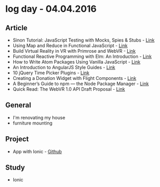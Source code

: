 # log day - 04.04.2016


## Article 

- Sinon Tutorial: JavaScript Testing with Mocks, Spies & Stubs - [Link](http://www.sitepoint.com/sinon-tutorial-javascript-testing-mocks-spies-stubs/)
- Using Map and Reduce in Functional JavaScript - [Link](http://www.sitepoint.com/map-reduce-functional-javascript/)
- Build Virtual Reality in VR with Primrose and WebVR - [Link](http://www.sitepoint.com/build-virtual-reality-with-primrose-and-webvr/)
- Functional Reactive Programming with Elm: An Introduction - [Link](http://www.sitepoint.com/functional-reactive-programming-elm-introduction/)
- How to Write Atom Packages Using Vanilla JavaScript - [Link](http://www.sitepoint.com/write-atom-packages-using-vanilla-javascript/)
- An Introduction to AngularJS Style Guides - [Link](http://www.sitepoint.com/introduction-angularjs-style-guides/)
- 10 jQuery Time Picker Plugins - [Link](http://www.sitepoint.com/10-jquery-time-picker-plugins/)
- Creating a Donation Widget with Flight Components - [Link](http://www.sitepoint.com/creating-donation-widget-with-flight-components/)
- A Beginner’s Guide to npm — the Node Package Manager - [Link](http://www.sitepoint.com/beginners-guide-node-package-manager/)
- Quick Read: The WebVR 1.0 API Draft Proposal - [Link](http://www.sitepoint.com/webvr-1-0-api-draft-proposal/)


## General

- I'm renovating my house
 - furniture mounting


## Project

- App with Ionic - [Github](https://github.com/descco/app-descco)


## Study

- Ionic
